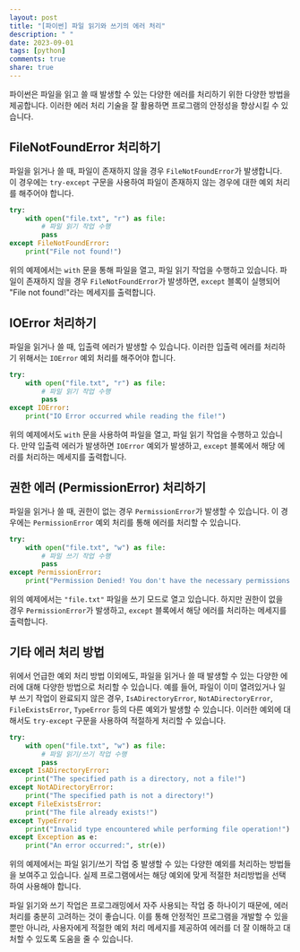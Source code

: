 ```yaml
---
layout: post
title: "[파이썬] 파일 읽기와 쓰기의 에러 처리"
description: " "
date: 2023-09-01
tags: [python]
comments: true
share: true
---
```


파이썬은 파일을 읽고 쓸 때 발생할 수 있는 다양한 에러를 처리하기 위한 다양한 방법을 제공합니다. 이러한 에러 처리 기술을 잘 활용하면 프로그램의 안정성을 향상시킬 수 있습니다.

## FileNotFoundError 처리하기
파일을 읽거나 쓸 때, 파일이 존재하지 않을 경우 `FileNotFoundError`가 발생합니다. 이 경우에는 `try-except` 구문을 사용하여 파일이 존재하지 않는 경우에 대한 예외 처리를 해주어야 합니다.

```python
try:
    with open("file.txt", "r") as file:
        # 파일 읽기 작업 수행
        pass
except FileNotFoundError:
    print("File not found!")
```

위의 예제에서는 `with` 문을 통해 파일을 열고, 파일 읽기 작업을 수행하고 있습니다. 파일이 존재하지 않을 경우 `FileNotFoundError`가 발생하면, `except` 블록이 실행되어 "File not found!"라는 메세지를 출력합니다.

## IOError 처리하기
파일을 읽거나 쓸 때, 입출력 에러가 발생할 수 있습니다. 이러한 입출력 에러를 처리하기 위해서는 `IOError` 예외 처리를 해주어야 합니다.

```python
try:
    with open("file.txt", "r") as file:
        # 파일 읽기 작업 수행
        pass
except IOError:
    print("IO Error occurred while reading the file!")
```

위의 예제에서도 `with` 문을 사용하여 파일을 열고, 파일 읽기 작업을 수행하고 있습니다. 만약 입출력 에러가 발생하면 `IOError` 예외가 발생하고, `except` 블록에서 해당 에러를 처리하는 메세지를 출력합니다.

## 권한 에러 (PermissionError) 처리하기
파일을 읽거나 쓸 때, 권한이 없는 경우 `PermissionError`가 발생할 수 있습니다. 이 경우에는 `PermissionError` 예외 처리를 통해 에러를 처리할 수 있습니다.

```python
try:
    with open("file.txt", "w") as file:
        # 파일 쓰기 작업 수행
        pass
except PermissionError:
    print("Permission Denied! You don't have the necessary permissions to write the file.")
```

위의 예제에서는 `"file.txt"` 파일을 쓰기 모드로 열고 있습니다. 하지만 권한이 없을 경우 `PermissionError`가 발생하고, `except` 블록에서 해당 에러를 처리하는 메세지를 출력합니다.

## 기타 에러 처리 방법
위에서 언급한 예외 처리 방법 이외에도, 파일을 읽거나 쓸 때 발생할 수 있는 다양한 에러에 대해 다양한 방법으로 처리할 수 있습니다. 
예를 들어, 파일이 이미 열려있거나 일부 쓰기 작업이 완료되지 않은 경우, `IsADirectoryError`, `NotADirectoryError`, `FileExistsError`, `TypeError` 등의 다른 예외가 발생할 수 있습니다. 이러한 예외에 대해서도 `try-except` 구문을 사용하여 적절하게 처리할 수 있습니다.

```python
try:
    with open("file.txt", "w") as file:
        # 파일 읽기/쓰기 작업 수행
        pass
except IsADirectoryError:
    print("The specified path is a directory, not a file!")
except NotADirectoryError:
    print("The specified path is not a directory!")
except FileExistsError:
    print("The file already exists!")
except TypeError:
    print("Invalid type encountered while performing file operation!")
except Exception as e:
    print("An error occurred:", str(e))
```

위의 예제에서는 파일 읽기/쓰기 작업 중 발생할 수 있는 다양한 예외를 처리하는 방법들을 보여주고 있습니다. 실제 프로그램에서는 해당 예외에 맞게 적절한 처리방법을 선택하여 사용해야 합니다.

파일 읽기와 쓰기 작업은 프로그래밍에서 자주 사용되는 작업 중 하나이기 때문에, 에러 처리를 충분히 고려하는 것이 좋습니다. 이를 통해 안정적인 프로그램을 개발할 수 있을 뿐만 아니라, 사용자에게 적절한 예외 처리 메세지를 제공하여 에러를 더 잘 이해하고 대처할 수 있도록 도움을 줄 수 있습니다.